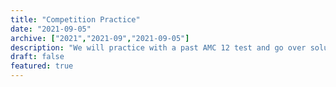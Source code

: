 ```yaml
---
title: "Competition Practice"
date: "2021-09-05"
archive: ["2021","2021-09","2021-09-05"]
description: "We will practice with a past AMC 12 test and go over solutions."
draft: false 
featured: true
---
```


